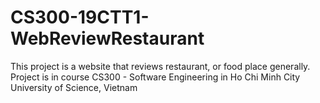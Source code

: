 # CS300-19CTT1-WebReviewRestaurant
This project is a website that reviews restaurant, or food place generally.
Project is in course CS300 - Software Engineering in Ho Chi Minh City University of Science, Vietnam